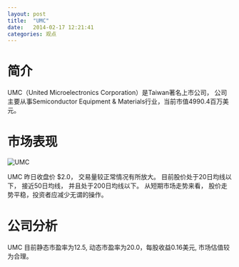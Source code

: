 ```yaml
---
layout: post
title:  "UMC"
date:   2014-02-17 12:21:41
categories: 观点
---
```


# 简介
UMC（United Microelectronics Corporation）是Taiwan著名上市公司，
公司主要从事Semiconductor Equipment & Materials行业，当前市值4990.4百万美元。

# 市场表现

![UMC](http://finviz.com/chart.ashx?t=UMC&ty=c&ta=1&p=d&s=l)

UMC 昨日收盘价 $2.0，
交易量较正常情况有所放大。
目前股价处于20日均线以下，
接近50日均线，
并且处于200日均线以下。
从短期市场走势来看，
股价走势平稳，投资者应减少无谓的操作。

# 公司分析
UMC 目前静态市盈率为12.5, 动态市盈率为20.0，每股收益0.16美元,
市场估值较为合理。
